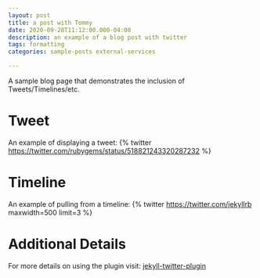 ```yaml
---
layout: post
title: a post with Tommy
date: 2020-09-28T11:12:00.000-04:00
description: an example of a blog post with twitter
tags: formatting
categories: sample-posts external-services

---
```

A sample blog page that demonstrates the inclusion of Tweets/Timelines/etc.

# Tweet
An example of displaying a tweet:
{% twitter https://twitter.com/rubygems/status/518821243320287232 %}

# Timeline
An example of pulling from a timeline:
{% twitter https://twitter.com/jekyllrb maxwidth=500 limit=3 %}

# Additional Details
For more details on using the plugin visit: [jekyll-twitter-plugin](https://github.com/rob-murray/jekyll-twitter-plugin)